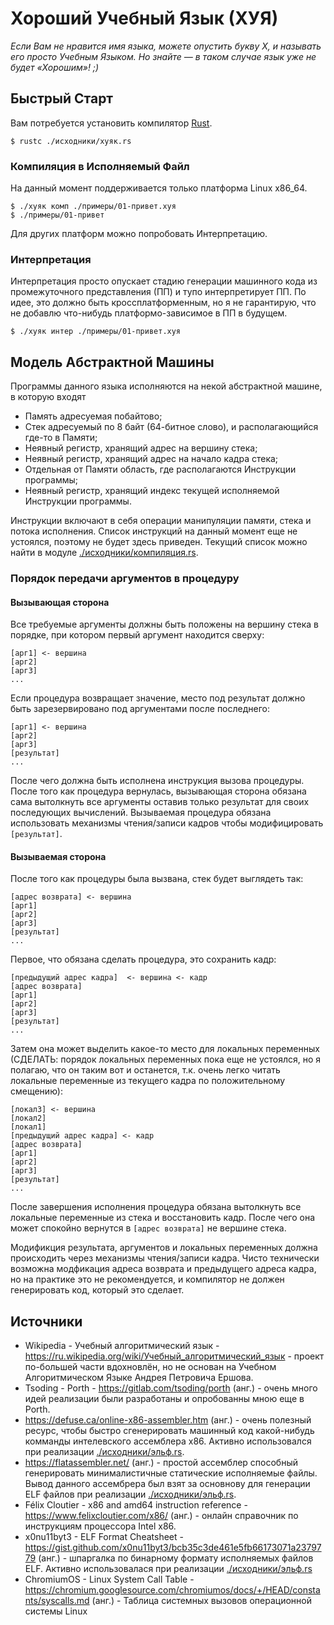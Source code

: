 # Хороший Учебный Язык (ХУЯ)

*Если Вам не нравится имя языка, можете опустить букву Х, и называть его просто Учебным Языком. Но знайте — в таком случае язык уже не будет «Хорошим»! ;)*

## Быстрый Старт

Вам потребуется установить компилятор [Rust](https://www.rust-lang.org/).

```console
$ rustc ./исходники/хуяк.rs
```

### Компиляция в Исполняемый Файл

На данный момент поддерживается только платформа Linux x86_64.

```console
$ ./хуяк комп ./примеры/01-привет.хуя
$ ./примеры/01-привет
```

Для других платформ можно попробовать Интерпретацию.

### Интерпретация

Интерпретация просто опускает стадию генерации машинного кода из промежуточного представления (ПП) и тупо интерпретирует ПП. По идее, это должно быть кроссплатформенным, но я не гарантирую, что не добавлю что-нибудь платформо-зависимое в ПП в будущем.

```console
$ ./хуяк интер ./примеры/01-привет.хуя
```

## Модель Абстрактной Машины

Программы данного языка исполняются на некой абстрактной машине, в которую входят

- Память адресуемая побайтово;
- Стек адресуемый по 8 байт (64-битное слово), и располагающийся где-то в Памяти;
- Неявный регистр, хранящий адрес на вершину стека;
- Неявный регистр, хранящий адрес на начало кадра стека;
- Отдельная от Памяти область, где располагаются Инструкции программы;
- Неявный регистр, хранящий индекс текущей исполняемой Инструкции программы.

Инструкции включают в себя операции манипуляции памяти, стека и потока исполнения. Список инструкций на данный момент еще не устоялся, поэтому не будет здесь приведен. Текущий список можно найти в модуле [./исходники/компиляция.rs](./исходники/компилятор.rs).

### Порядок передачи аргументов в процедуру

#### Вызывающая сторона

Все требуемые аргументы должны быть положены на вершину стека в порядке, при котором первый аргумент находится сверху:

```
[арг1] <- вершина
[арг2]
[арг3]
...
```

Если процедура возвращает значение, место под результат должно быть зарезервировано под аргументами после последнего:

```
[арг1] <- вершина
[арг2]
[арг3]
[результат]
...
```

После чего должна быть исполнена инструкция вызова процедуры. После того как процедура вернулась, вызывающая сторона обязана сама вытолкнуть все аргументы оставив только результат для своих последующих вычислений. Вызываемая процедура обязана использовать механизмы чтения/записи кадров чтобы модифицировать `[результат]`.

#### Вызываемая сторона

После того как процедуры была вызвана, стек будет выглядеть так:

```
[адрес возврата] <- вершина
[арг1]
[арг2]
[арг3]
[результат]
...
```

Первое, что обязана сделать процедура, это сохранить кадр:

```
[предыдущий адрес кадра]  <- вершина <- кадр
[адрес возврата]
[арг1]
[арг2]
[арг3]
[результат]
...
```

Затем она может выделить какое-то место для локальных переменных (СДЕЛАТЬ: порядок локальных переменных пока еще не устоялся, но я полагаю, что он таким вот и останется, т.к. очень легко читать локальные переменные из текущего кадра по положительному смещению):

```
[локал3] <- вершина
[локал2]
[локал1]
[предыдущий адрес кадра] <- кадр
[адрес возврата]
[арг1]
[арг2]
[арг3]
[результат]
...
```

После завершения исполнения процедура обязана вытолкнуть все локальные переменные из стека и восстановить кадр. После чего она может спокойно вернутся в `[адрес возврата]` не вершине стека.

Модификция результата, аргументов и локальных переменных должна происходить через механизмы чтения/записи кадра. Чисто технически возможна модфикация адреса возврата и предыдущего адреса кадра, но на практике это не рекомендуется, и компилятор не должен генерировать код, который это сделает.

## Источники

<!-- СДЕЛАТЬ: т.к. модуль эльф.rs был удален, требуется обновить источники -->

- Wikipedia - Учебный алгоритмический язык - https://ru.wikipedia.org/wiki/Учебный_алгоритмический_язык - проект по-большей части вдохновлён, но не основан на Учебном Алгоритмическом Языке Андрея Петровича Ершова.
- Tsoding - Porth - https://gitlab.com/tsoding/porth (анг.) - очень много идей реализации были разработаны и опробованны мною еще в Porth.
- https://defuse.ca/online-x86-assembler.htm (анг.) - очень полезный ресурс, чтобы быстро сгенерировать машинный код какой-нибудь комманды интелевского ассемблера x86. Активно использовался при реализации [./исходники/эльф.rs](./исходники/эльф.rs).
- https://flatassembler.net/ (анг.) - простой ассемблер способный генерировать минималистичные статические исполняемые файлы. Вывод данного ассембрера был взят за основнову для генерации ELF файлов при реализации [./исходники/эльф.rs](./исходники/эльф.rs).
- Félix Cloutier - x86 and amd64 instruction reference - https://www.felixcloutier.com/x86/ (анг.) - онлайн справочник по инструкциям процессора Intel x86.
- x0nu11byt3 - ELF Format Cheatsheet - https://gist.github.com/x0nu11byt3/bcb35c3de461e5fb66173071a2379779 (анг.) - шпаргалка по бинарному формату исполняемых файлов ELF. Активно использовалася при реализации [./исходники/эльф.rs](./исходники/эльф.rs)
- ChromiumOS - Linux System Call Table - https://chromium.googlesource.com/chromiumos/docs/+/HEAD/constants/syscalls.md (анг.) - Таблица системных вызовов операционной системы Linux
